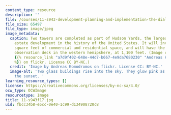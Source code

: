 ```yaml
---
content_type: resource
description: ''
file: /courses/11-s943-development-planning-and-implementation-the-dialectic-of-theory-and-practice-fall-2017/fbcc34b8e5cc0e401c99d134908720c8_11-s943f17.jpg
file_size: 65497
file_type: image/jpeg
image_metadata:
  caption: Two towers are completed as part of Hudson Yards, the largest private real
    estate development in the history of the United States. It will include 18 million
    square feet of commercial and residential space, and will have the highest outdoor
    observation deck in the western hemipshere, at 1,100 feet. (Image courtesy of
    {{% resource_link "a7d9f402-648e-44d7-b667-4e9da7680230" "Andreas Komodromos"
    %}} on flickr. License CC BY-NC.)
  credit: 'Image by Andreas Komodromos on flickr. License CC: BY-NC.'
  image-alt: 'Two glass buildings rise into the sky. They glow pink as they reflect
    the sunset. '
learning_resource_types: []
license: https://creativecommons.org/licenses/by-nc-sa/4.0/
ocw_type: OCWImage
resourcetype: Image
title: 11-s943f17.jpg
uid: fbcc34b8-e5cc-0e40-1c99-d134908720c8
---
```

